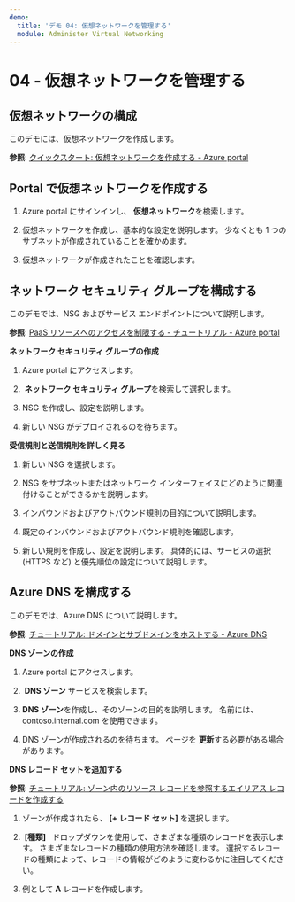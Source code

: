 ```yaml
---
demo:
  title: 'デモ 04: 仮想ネットワークを管理する'
  module: Administer Virtual Networking
---
```


# 04 - 仮想ネットワークを管理する

## 仮想ネットワークの構成

このデモには、仮想ネットワークを作成します。

**参照**: [クイックスタート: 仮想ネットワークを作成する - Azure portal](https://docs.microsoft.com/azure/virtual-network/quick-create-portal)

## Portal で仮想ネットワークを作成する

1.  Azure portal にサインインし、 **仮想ネットワーク**を検索します。

1.  仮想ネットワークを作成し、基本的な設定を説明します。 少なくとも 1 つのサブネットが作成されていることを確かめます。 

1.  仮想ネットワークが作成されたことを確認します。

## ネットワーク セキュリティ グループを構成する

このデモでは、NSG およびサービス エンドポイントについて説明します。

**参照**: [PaaS リソースへのアクセスを制限する - チュートリアル - Azure portal](https://docs.microsoft.com/azure/virtual-network/tutorial-restrict-network-access-to-resources)

**ネットワーク セキュリティ グループの作成**

1. Azure portal にアクセスします。

1.  **ネットワーク セキュリティ グループ**を検索して選択します。

1. NSG を作成し、設定を説明します。 
 
1. 新しい NSG がデプロイされるのを待ちます。

**受信規則と送信規則を詳しく見る**

1. 新しい NSG を選択します。

1. NSG をサブネットまたはネットワーク インターフェイスにどのように関連付けることができるかを説明します。

1. インバウンドおよびアウトバウンド規則の目的について説明します。  

1. 既定のインバウンドおよびアウトバウンド規則を確認します。 

1. 新しい規則を作成し、設定を説明します。 具体的には、サービスの選択 (HTTPS など) と優先順位の設定について説明します。 

## Azure DNS を構成する

このデモでは、Azure DNS について説明します。

**参照**: [チュートリアル: ドメインとサブドメインをホストする - Azure DNS](https://docs.microsoft.com/azure/dns/dns-delegate-domain-azure-dns)


**DNS ゾーンの作成**

1. Azure portal にアクセスします。

1.  **DNS ゾーン** サービスを検索します。

1. **DNS ゾーン**を作成し、そのゾーンの目的を説明します。 名前には、contoso.internal.com を使用できます。

1.  DNS ゾーンが作成されるのを待ちます。 ページを **更新**する必要がある場合があります。 

**DNS レコード セットを追加する**

**参照**: [チュートリアル: ゾーン内のリソース レコードを参照するエイリアス レコードを作成する](https://learn.microsoft.com/azure/dns/tutorial-alias-rr)

1. ゾーンが作成されたら、 **[+ レコード セット]** を選択します。

1.  **[種類]**   ドロップダウンを使用して、さまざまな種類のレコードを表示します。 さまざまなレコードの種類の使用方法を確認します。 選択するレコードの種類によって、レコードの情報がどのように変わるかに注目してください。

1. 例として **A** レコードを作成します。 

